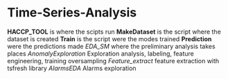 # Time-Series-Analysis

**HACCP_TOOL** is where the scipts run
**MakeDataset** is the script where the dataset is created
**Train** is the script were the modes trained
**Prediction** were the predictions made
*EDA_SM* where the preliminary analysis takes places
*AnomalyExploration* Exploration analysis, labeling, feature engineering, training oversampling
*Feature_extract* feature extraction with tsfresh library
*AlarmsEDA* Alarms exploration

